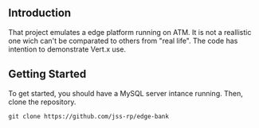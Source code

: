 ## Introduction

That project emulates a edge platform running on ATM. It is not a reallistic one wich can't be comparated to others from "real life". The code has intention to demonstrate Vert.x use.

## Getting Started

To get started, you should have a MySQL server intance running. Then, clone the repository.

```
git clone https://github.com/jss-rp/edge-bank
```

